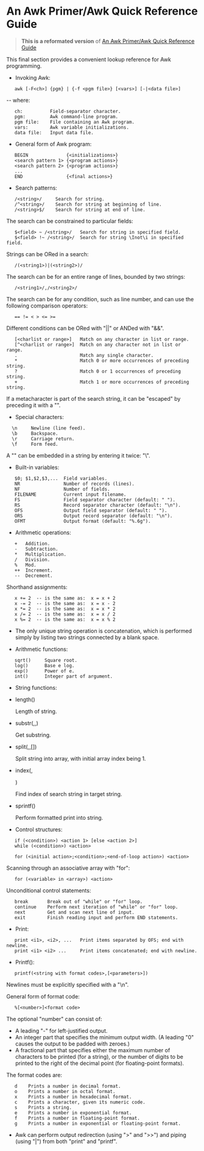 # An Awk Primer/Awk Quick Reference Guide


> **This is a reformated version** of 
[An Awk Primer/Awk Quick Reference Guide](https://en.wikibooks.org/wiki/An_Awk_Primer/Awk_Quick_Reference_Guide)

This final section provides a convenient lookup reference for Awk programming.

*   Invoking Awk:

```
   awk [-F<ch>] {pgm} | {-f <pgm file>} [<vars>] [-|<data file>]
```

-- where:

```
   ch:          Field-separator character.
   pgm:         Awk command-line program.
   pgm file:    File containing an Awk program.
   vars:        Awk variable initializations.
   data file:   Input data file.
```

*   General form of Awk program:

```
   BEGIN              {<initializations>} 
   <search pattern 1> {<program actions>} 
   <search pattern 2> {<program actions>} 
   ...
   END                {<final actions>}
```

*   Search patterns:

```
   /<string>/     Search for string.
   /^<string>/    Search for string at beginning of line.
   /<string>$/    Search for string at end of line.
```

The search can be constrained to particular fields:

```
   $<field> ~ /<string>/   Search for string in specified field.
   $<field> !~ /<string>/  Search for string \Inot\i in specified field.
```

Strings can be ORed in a search:

```
   /(<string1>)|(<string2>)/
```

The search can be for an entire range of lines, bounded by two strings:

```
   /<string1>/,/<string2>/
```

The search can be for any condition, such as line number, and can use the following comparison operators:

```
   == != < > <= >=
```

Different conditions can be ORed with "||" or ANDed with "&&".

```
   [<charlist or range>]   Match on any character in list or range.
   [^<charlist or range>]  Match on any character not in list or range.
   .                       Match any single character.
   *                       Match 0 or more occurrences of preceding string.
   ?                       Match 0 or 1 occurrences of preceding string.
   +                       Match 1 or more occurrences of preceding string.
```

If a metacharacter is part of the search string, it can be "escaped" by preceding it with a "\".

*   Special characters:

```
  \n     Newline (line feed).
  \b     Backspace.
  \r     Carriage return.
  \f     Form feed.
```

A "\" can be embedded in a string by entering it twice: "\\".

*   Built-in variables:

```
   $0; $1,$2,$3,...  Field variables.
   NR                Number of records (lines).
   NF                Number of fields.
   FILENAME          Current input filename.
   FS                Field separator character (default: " ").
   RS                Record separator character (default: "\n").
   OFS               Output field separator (default: " ").
   ORS               Output record separator (default: "\n").
   OFMT              Output format (default: "%.6g").
```

*   Arithmetic operations:

```
   +   Addition.
   -   Subtraction.
   *   Multiplication.
   /   Division.
   %   Mod.
   ++  Increment.
   --  Decrement.
```

Shorthand assignments:

```
   x += 2  -- is the same as:  x = x + 2
   x -= 2  -- is the same as:  x = x - 2
   x *= 2  -- is the same as:  x = x * 2
   x /= 2  -- is the same as:  x = x / 2
   x %= 2  -- is the same as:  x = x % 2
```

*   The only unique string operation is concatenation, which is performed simply
by listing two strings connected by a blank space.

*   Arithmetic functions:

```
   sqrt()     Square root.
   log()      Base e log.
   exp()      Power of e.
   int()      Integer part of argument.
```

*   String functions:

*   length()

    Length of string.

*   substr(<string>,<start of substring>,<max length of substring>)

    Get substring.

*   split(<string>,<array>,[<field separator>])

    Split string into array, with initial array index being 1.

*   index(<target string>,<search string>)

    Find index of search string in target string.

*   sprintf()

    Perform formatted print into string.

*   Control structures:

```
   if (<condition>) <action 1> [else <action 2>]
   while (<condition>) <action>

   for (<initial action>;<condition>;<end-of-loop action>) <action>
```

Scanning through an associative array with "for":

```
   for (<variable> in <array>) <action>
```

Unconditional control statements:

```
   break       Break out of "while" or "for" loop.
   continue    Perform next iteration of "while" or "for" loop.
   next        Get and scan next line of input.
   exit        Finish reading input and perform END statements.
```

*   Print:

```
   print <i1>, <i2>, ...   Print items separated by OFS; end with newline.
   print <i1> <i2> ...     Print items concatenated; end with newline.
```

*   Printf():

```
   printf(<string with format codes>,[<parameters>])
```

Newlines must be explicitly specified with a "\n".

General form of format code:

```
   %[<number>]<format code>
```

The optional "number" can consist of:

*   A leading "-" for left-justified output.
*   An integer part that specifies the minimum output width. (A leading "0" causes the output to be padded with zeroes.)
*   A fractional part that specifies either the maximum number of characters to be printed (for a string), or the number of digits to be printed to the right of the decimal point (for floating-point formats).

The format codes are:

```
   d    Prints a number in decimal format.
   o    Prints a number in octal format.
   x    Prints a number in hexadecimal format.
   c    Prints a character, given its numeric code.
   s    Prints a string.
   e    Prints a number in exponential format.
   f    Prints a number in floating-point format.
   g    Prints a number in exponential or floating-point format.
```

*   Awk can perform output redirection (using ">" and ">>") and piping (using "|") from both "print" and "printf".
